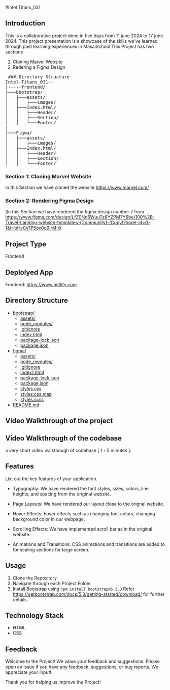 #Intel Titans_031


## Introduction

This is a collaborative project done in five days from 11 june 2024 to 17 june 2024. This project presentation is a showcase of the skills we've learned through past learning experiences in MasaiSchool.This Project has two sections
1. Cloning Marvel Website 
2. Redering a Figma Design

<pre>
 ### Directory Structure
Intel-Titans_031--
|-----frontend/
├───Bootstrap/
│   ├───assets/
│   │   ├───images/
│   ├───Index.html/
│   │   ├───Header/
│   │   ├───Section/
│   │   └───Footer/
|
├───Figma/
│   ├───assets/
│   │   ├───images/
│   ├───Index.html/
│   │   ├───Header/
│   │   ├───Section/
│   │   └───Footer/
</pre>


### Section 1: Cloning Marvel Website 

In this Section we have cloned the website https://www.marvel.com/ . 

### Section 2: Rendering Figma Design

[In this Section we have rendered the figma design number 7 from https://www.figma.com/design/LfZ0Nn6WuuTz8YZPM7Y6be/100%2B-Travel-Landing-website-templates-(Community)-(Copy)?node-id=0-1&t=bHv0V1P5ov0o9IrM-0 
## Project Type

Frontend

## Deplolyed App

Frontend: https://www.netlify.com

## Directory Structure

* [bootstrap/](./Intel-Titans_031/bootstrap)
  * [assets/](./Intel-Titans_031/bootstrap/assets)
  * [node_modules/](./Intel-Titans_031/bootstrap/node_modules)
  * [.gitignore](./Intel-Titans_031/bootstrap/.gitignore)
  * [index.html](./Intel-Titans_031/bootstrap/index.html)
  * [package-lock.json](./Intel-Titans_031/bootstrap/package-lock.json)
  * [package.json](./Intel-Titans_031/bootstrap/package.json)
* [figma/](./Intel-Titans_031/figma)
  * [assets/](./Intel-Titans_031/figma/assets/images)
  * [node_modules/](./Intel-Titans_031/figma/node_modules)
  * [.gitignore](./Intel-Titans_031/figma/.gitignore)
  * [index1.html](./Intel-Titans_031/figma/index1.html)
  * [package-lock.json](./Intel-Titans_031/figma/package-lock.json)
  * [package.json](./Intel-Titans_031/figma/package.json)
  * [styles.css](./Intel-Titans_031/figma/styles.css)
  * [styles.css.map](./Intel-Titans_031/figma/styles.css.map)
  * [styles.scss](./Intel-Titans_031/figma/styles.scss)
* [README.md](./Intel-Titans_031/README.md)


## Video Walkthrough of the project




## Video Walkthrough of the codebase

a very short video walkthough of codebase [ 1 - 5 minutes ]:

## Features
List out the key features of your application.

- Typography: We have rendered the font styles, sizes, colors, line heights, and spacing from the original website.

- Page Layouts: We have rendered our layout close to the orignal website.

- Hover Effects: hover effects such as changing font colors, changing background color in our webpage.

- Scrolling Effects: We have implemented scroll bar as in the original website.

- Animations and Transitions: CSS animations and transitions are added to for scaling sections for large screen.


## Usage

1. Clone the Repository
2. Navigate through each Project Folder
3. Install Bootstrap using 
````npm install bootstrap@5.3.3````
Refer https://getbootstrap.com/docs/5.3/getting-started/download/ for further details.



## Technology Stack

- HTML
- CSS

## Feedback

Welcome to the Project! We value your feedback and suggestions.
Please open an issue if you have any feedback, suggestions, or bug reports. We appreciate your input! 

Thank you for helping us improve the Project!
